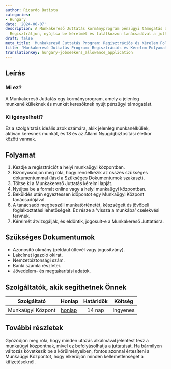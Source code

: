 ```yaml
---
author: Ricardo Batista
categories:
- Hungary
date: '2024-06-07'
description: A Munkakereső Juttatás kormányprogram pénzügyi támogatás az aktív munkakeresőknek.
  Regisztráljon, nyújtsa be kérelmét és találkozzon tanácsadóval a juttatásért.
draft: false
meta_title: 'Munkakereső Juttatás Program: Regisztrációs és Kérelem Folyamat'
title: 'Munkakereső Juttatás Program: Regisztrációs és Kérelem Folyamat'
translationKey: hungary-jobseekers_allowance_application
---
```



## Leírás
### Mi ez?
A Munkakereső Juttatás egy kormányprogram, amely a jelenleg munkanélkülieknek és munkát keresőknek nyújt pénzügyi támogatást.

### Ki igényelheti?
Ez a szolgáltatás ideális azok számára, akik jelenleg munkanélküliek, aktívan keresnek munkát, és 18 és az Állami Nyugdíjbiztosítási életkor között vannak.

## Folyamat
1. Kezdje a regisztrációt a helyi munkaügyi központban.
2. Bizonyosodjon meg róla, hogy rendelkezik az összes szükséges dokumentummal (lásd a Szükséges Dokumentumok szakaszt).
3. Töltse ki a Munkakereső Juttatás kérelmi lapját.
4. Nyújtsa be a formát online vagy a helyi munkaügyi központban.
5. Beküldés után egyeztessen időpontot egy Munkaügyi Központ tanácsadójával.
6. A tanácsadó megbeszéli munkatörténetét, készségeit és jövőbeli foglalkoztatási lehetőségeit. Ez része a 'vissza a munkába' cselekvési tervnek.
7. Kérelmét átvizsgálják, és eldöntik, jogosult-e a Munkakereső Juttatásra.

## Szükséges Dokumentumok
- Azonosító okmány (például útlevél vagy jogosítvány).
- Lakcímet igazoló okirat.
- Nemzetbiztonsági szám.
- Banki számla részletei.
- Jövedelem- és megtakarítási adatok.

## Szolgáltatók, akik segíthetnek Önnek

| Szolgáltató         |     Honlap                    |     Határidők    |       Költség      |
| -----------------  | ------------------------------ |  :-------------: | :-------------: |
| Munkaügyi Központ |  [honlap](https://www.gov.uk) |      14 nap     |        ingyenes     |

## További részletek
Győződjön meg róla, hogy minden utazás alkalmával jelentést tesz a munkaügyi központnak, mivel ez befolyásolhatja a juttatását. Ha bármilyen változás következik be a körülményeiben, fontos azonnal értesíteni a Munkaügyi Központot, hogy elkerüljön minden kellemetlenséget a kifizetéseknél.